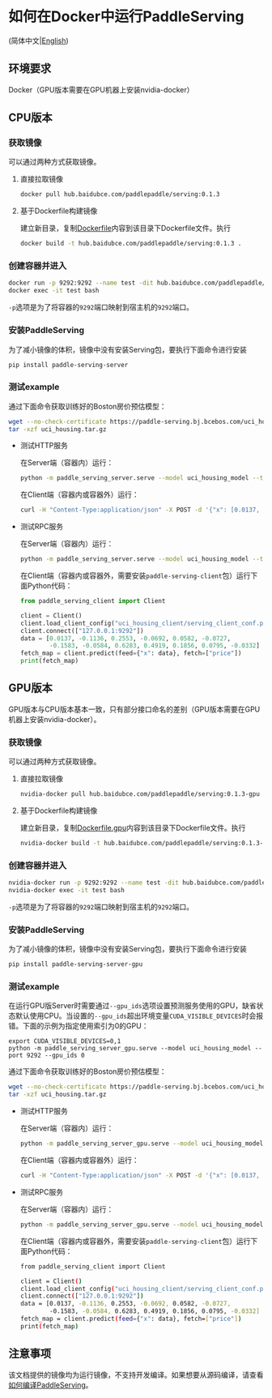 # 如何在Docker中运行PaddleServing

(简体中文|[English](RUN_IN_DOCKER.md))

## 环境要求

Docker（GPU版本需要在GPU机器上安装nvidia-docker）

## CPU版本

### 获取镜像

可以通过两种方式获取镜像。

1. 直接拉取镜像

   ```bash
   docker pull hub.baidubce.com/paddlepaddle/serving:0.1.3
   ```

2. 基于Dockerfile构建镜像

   建立新目录，复制[Dockerfile](../tools/Dockerfile)内容到该目录下Dockerfile文件。执行

   ```bash
   docker build -t hub.baidubce.com/paddlepaddle/serving:0.1.3 .
   ```

### 创建容器并进入

```bash
docker run -p 9292:9292 --name test -dit hub.baidubce.com/paddlepaddle/serving:0.1.3
docker exec -it test bash
```

`-p`选项是为了将容器的`9292`端口映射到宿主机的`9292`端口。

### 安装PaddleServing

为了减小镜像的体积，镜像中没有安装Serving包，要执行下面命令进行安装

```bash
pip install paddle-serving-server
```

### 测试example

通过下面命令获取训练好的Boston房价预估模型：

```bash
wget --no-check-certificate https://paddle-serving.bj.bcebos.com/uci_housing.tar.gz
tar -xzf uci_housing.tar.gz
```

- 测试HTTP服务

  在Server端（容器内）运行：

  ```bash
  python -m paddle_serving_server.serve --model uci_housing_model --thread 10 --port 9292 --name uci &>std.log 2>err.log &
  ```

  在Client端（容器内或容器外）运行：

  ```bash
  curl -H "Content-Type:application/json" -X POST -d '{"x": [0.0137, -0.1136, 0.2553, -0.0692, 0.0582, -0.0727, -0.1583, -0.0584, 0.6283, 0.4919, 0.1856, 0.0795, -0.0332], "fetch":["price"]}' http://127.0.0.1:9292/uci/prediction
  ```

- 测试RPC服务

  在Server端（容器内）运行：

  ```bash
  python -m paddle_serving_server.serve --model uci_housing_model --thread 10 --port 9292 &>std.log 2>err.log &
  ```

  在Client端（容器内或容器外，需要安装`paddle-serving-client`包）运行下面Python代码：

  ```python
  from paddle_serving_client import Client
  
  client = Client()
  client.load_client_config("uci_housing_client/serving_client_conf.prototxt")
  client.connect(["127.0.0.1:9292"])
  data = [0.0137, -0.1136, 0.2553, -0.0692, 0.0582, -0.0727,
          -0.1583, -0.0584, 0.6283, 0.4919, 0.1856, 0.0795, -0.0332]
  fetch_map = client.predict(feed={"x": data}, fetch=["price"])
  print(fetch_map)
  ```

## GPU版本

GPU版本与CPU版本基本一致，只有部分接口命名的差别（GPU版本需要在GPU机器上安装nvidia-docker）。

### 获取镜像

可以通过两种方式获取镜像。

1. 直接拉取镜像

   ```bash
   nvidia-docker pull hub.baidubce.com/paddlepaddle/serving:0.1.3-gpu
   ```

2. 基于Dockerfile构建镜像

   建立新目录，复制[Dockerfile.gpu](../tools/Dockerfile.gpu)内容到该目录下Dockerfile文件。执行

   ```bash
   nvidia-docker build -t hub.baidubce.com/paddlepaddle/serving:0.1.3-gpu .
   ```

### 创建容器并进入

```bash
nvidia-docker run -p 9292:9292 --name test -dit hub.baidubce.com/paddlepaddle/serving:0.1.3-gpu
nvidia-docker exec -it test bash
```

`-p`选项是为了将容器的`9292`端口映射到宿主机的`9292`端口。

### 安装PaddleServing

为了减小镜像的体积，镜像中没有安装Serving包，要执行下面命令进行安装

```bash
pip install paddle-serving-server-gpu
```

### 测试example

在运行GPU版Server时需要通过`--gpu_ids`选项设置预测服务使用的GPU，缺省状态默认使用CPU。当设置的`--gpu_ids`超出环境变量`CUDA_VISIBLE_DEVICES`时会报错。下面的示例为指定使用索引为0的GPU：
```shell
export CUDA_VISIBLE_DEVICES=0,1
python -m paddle_serving_server_gpu.serve --model uci_housing_model --port 9292 --gpu_ids 0
```


通过下面命令获取训练好的Boston房价预估模型：

```bash
wget --no-check-certificate https://paddle-serving.bj.bcebos.com/uci_housing.tar.gz
tar -xzf uci_housing.tar.gz
```

- 测试HTTP服务

  在Server端（容器内）运行：

  ```bash
  python -m paddle_serving_server_gpu.serve --model uci_housing_model --thread 10 --port 9292 --name uci --gpu_ids 0
  ```

  在Client端（容器内或容器外）运行：

  ```bash
  curl -H "Content-Type:application/json" -X POST -d '{"x": [0.0137, -0.1136, 0.2553, -0.0692, 0.0582, -0.0727, -0.1583, -0.0584, 0.6283, 0.4919, 0.1856, 0.0795, -0.0332], "fetch":["price"]}' http://127.0.0.1:9292/uci/prediction
  ```

- 测试RPC服务

  在Server端（容器内）运行：

  ```bash
  python -m paddle_serving_server_gpu.serve --model uci_housing_model --thread 10 --port 9292 --gpu_ids 0
  ```

  在Client端（容器内或容器外，需要安装`paddle-serving-client`包）运行下面Python代码：

  ```bash
  from paddle_serving_client import Client
  
  client = Client()
  client.load_client_config("uci_housing_client/serving_client_conf.prototxt")
  client.connect(["127.0.0.1:9292"])
  data = [0.0137, -0.1136, 0.2553, -0.0692, 0.0582, -0.0727,
          -0.1583, -0.0584, 0.6283, 0.4919, 0.1856, 0.0795, -0.0332]
  fetch_map = client.predict(feed={"x": data}, fetch=["price"])
  print(fetch_map)
  ```

## 注意事项

该文档提供的镜像均为运行镜像，不支持开发编译。如果想要从源码编译，请查看[如何编译PaddleServing](COMPILE.md)。
